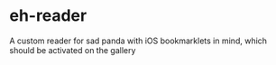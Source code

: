 # eh-reader
A custom reader for sad panda with iOS bookmarklets in mind, which should be activated on the gallery
